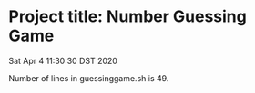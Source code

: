 # Project title: Number Guessing Game

Sat Apr  4 11:30:30 DST 2020

Number of lines in guessinggame.sh is 49.
